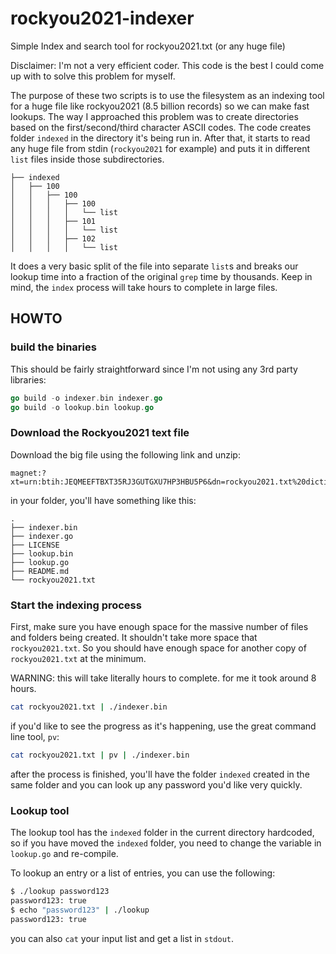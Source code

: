 # rockyou2021-indexer
Simple Index and search tool for rockyou2021.txt (or any huge file)

Disclaimer: I'm not a very efficient coder. This code is the best I could come up with to solve this problem for myself.

The purpose of these two scripts is to use the filesystem as an indexing tool for a huge file like rockyou2021 (8.5 billion records) so we can make fast lookups.
The way I approached this problem was to create directories based on the first/second/third character ASCII codes. The code creates folder `indexed` in the directory it's being run in.
After that, it starts to read any huge file from stdin (`rockyou2021` for example) and puts it in different `list` files inside those subdirectories.

```
├── indexed
│   ├── 100
│   │   ├── 100
│   │   │   ├── 100
│   │   │   │   └── list
│   │   │   ├── 101
│   │   │   │   └── list
│   │   │   ├── 102
│   │   │   │   └── list
```

It does a very basic split of the file into separate `list`s and breaks our lookup time into a fraction of the original `grep` time by thousands. Keep in mind, the `index` process will take
hours to complete in large files.
## HOWTO

### build the binaries

This should be fairly straightforward since I'm not using any 3rd party libraries:

```go
go build -o indexer.bin indexer.go
go build -o lookup.bin lookup.go
```

### Download the Rockyou2021 text file

Download the big file using the following link and unzip:

```
magnet:?xt=urn:btih:JEQMEEFTBXT35RJ3GUTGXU7HP3HBU5P6&dn=rockyou2021.txt%20dictionary%20from%20kys234%20on%20RaidForums&tr=udp%3A%2F%2Ftracker.openbittorrent.com%3A6969%2Fannounce
```

in your folder, you'll have something like this:

```
.
├── indexer.bin
├── indexer.go
├── LICENSE
├── lookup.bin
├── lookup.go
├── README.md
└── rockyou2021.txt
```

### Start the indexing process

First, make sure you have enough space for the massive number of files and folders being created. It shouldn't take more space that `rockyou2021.txt`. So you should have enough space for another copy of `rockyou2021.txt` at the minimum.

WARNING: this will take literally hours to complete. for me it took around 8 hours.

```bash
cat rockyou2021.txt | ./indexer.bin
```

if you'd like to see the progress as it's happening, use the great command line tool, `pv`:

```bash
cat rockyou2021.txt | pv | ./indexer.bin
```

after the process is finished, you'll have the folder `indexed` created in the same folder and you can look up any password you'd like very quickly.

### Lookup tool

The lookup tool has the `indexed` folder in the current directory hardcoded, so if you have moved the `indexed` folder, you need to change the variable in `lookup.go` and re-compile.

To lookup an entry or a list of entries, you can use the following:

```bash
$ ./lookup password123
password123: true
$ echo "password123" | ./lookup
password123: true
```

you can also `cat` your input list and get a list in `stdout`.